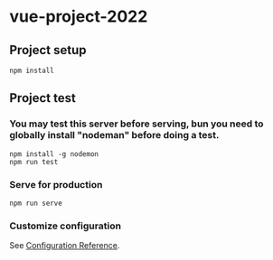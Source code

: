 # vue-project-2022

## Project setup
```
npm install
```

## Project test
### You may test this server before serving, bun you need to globally install __"nodeman"__ before doing a test.
```
npm install -g nodemon
npm run test
```

### Serve for production
```
npm run serve
```

### Customize configuration
See [Configuration Reference](https://cli.vuejs.org/config/).